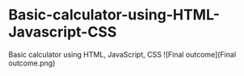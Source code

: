 # Basic-calculator-using-HTML-Javascript-CSS
Basic calculator using HTML, JavaScript, CSS
![Final outcome](Final outcome.png)
